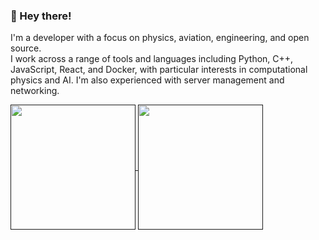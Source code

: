### 👋 Hey there!
I'm a developer with a focus on physics, aviation, engineering, and open source.\
I work across a range of tools and languages including Python, C++, JavaScript, React, and Docker, with particular interests in computational physics and AI. I'm also experienced with server management and networking.

<a href="">
  <img height=200 align="center" src="https://github-readme-stats.vercel.app/api?username=mightykatun&show_icons=true&theme=transparent"/>
</a>
<a href="">
  <img height=200 align="center" src="https://github-readme-stats.vercel.app/api/top-langs/?username=mightykatun&layout=compact&theme=transparent"/>
</a>

